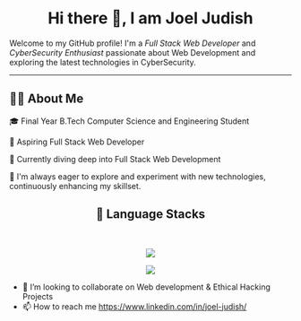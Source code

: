 <h1 align="center">Hi there 👋, I am Joel Judish</h1>

Welcome to my GitHub profile! I'm a *Full Stack Web Developer* and *CyberSecurity Enthusiast* passionate about Web Development and exploring the latest technologies in CyberSecurity.

---

## 👨‍💻 About Me
🎓 Final Year B.Tech Computer Science and Engineering Student

🌟 Aspiring Full Stack Web Developer

🚀 Currently diving deep into Full Stack Web Development 

🔧 I'm always eager to explore and experiment with new technologies, continuously enhancing my skillset.

<h2 align="center"><b> 📌 Language Stacks</b></h2>
<br/>

<p align="center">
  <a href="https://skillicons.dev">
    <img src="https://skillicons.dev/icons?i=c,cpp,java,python" />
  </a>
</p>

<p align="center">
  <a href="https://skillicons.dev">
    <img src="https://skillicons.dev/icons?i=html,css,js" />
  </a>
</p>




- 💞️ I’m looking to collaborate on Web development & Ethical Hacking Projects
- 📫 How to reach me https://www.linkedin.com/in/joel-judish/

<!---
Joel-Judish/Joel-Judish is a ✨ special ✨ repository because its `README.md` (this file) appears on your GitHub profile.
You can click the Preview link to take a look at your changes.
--->
